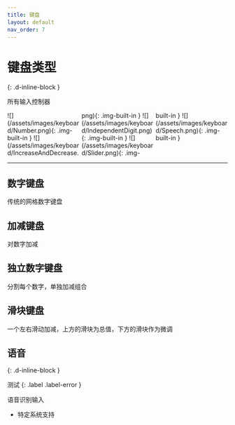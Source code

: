 ```yaml
---
title: 键盘
layout: default
nav_order: 7
---
```


# 键盘类型
{: .d-inline-block }

所有输入控制器

<span style="display: block; columns: 3; column-gap: 5px;">
![](/assets/images/keyboard/Number.png){: .img-built-in }
![](/assets/images/keyboard/IncreaseAndDecrease.png){: .img-built-in }
![](/assets/images/keyboard/IndependentDigit.png){: .img-built-in }
![](/assets/images/keyboard/Slider.png){: .img-built-in }
![](/assets/images/keyboard/Speech.png){: .img-built-in }
</span>

----

## 数字键盘
传统的网格数字键盘

## 加减键盘
对数字加减

## 独立数字键盘
分割每个数字，单独加减组合

## 滑块键盘
一个左右滑动加减，上方的滑块为总值，下方的滑块作为微调

## 语音
{: .d-inline-block }

测试
{: .label .label-error }

语音识别输入

* 特定系统支持

